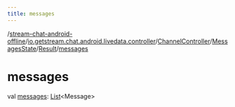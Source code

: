 ```yaml
---
title: messages
---
```

/[stream-chat-android-offline](../../../../index.md)/[io.getstream.chat.android.livedata.controller](../../../index.md)/[ChannelController](../../index.md)/[MessagesState](../index.md)/[Result](index.md)/[messages](messages.md)  
  
  
  
# messages  
val [messages](messages.md): [List](https://kotlinlang.org/api/latest/jvm/stdlib/kotlin.collections/-list/index.html)&lt;Message&gt;
